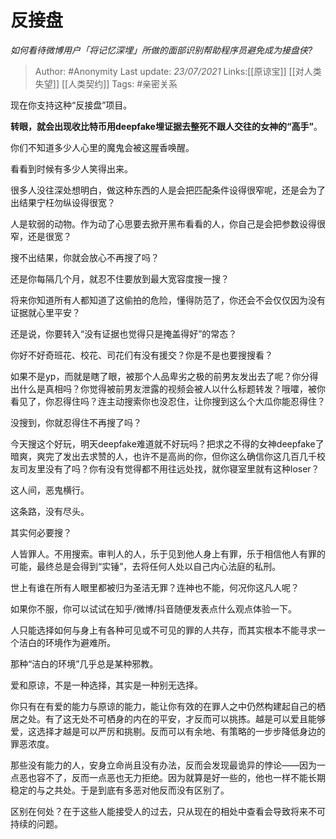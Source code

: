 # 反接盘
*如何看待微博用户「将记忆深埋」所做的面部识别帮助程序员避免成为接盘侠?*

> Author: #Anonymity
> Last update: *23/07/2021*
> Links:[[原谅宝]] [[对人类失望]] [[人类契约]]
> Tags:  #亲密关系

现在你支持这种“反接盘”项目。

**转眼，就会出现收比特币用deepfake埋证据去整死不跟人交往的女神的“高手”**。

你们不知道多少人心里的魔鬼会被这腥香唤醒。

看看到时候有多少人笑得出来。

很多人没往深处想明白，做这种东西的人是会把匹配条件设得很窄呢，还是会为了出结果宁枉勿纵设得很宽？

人是软弱的动物。作为动了心思要去掀开黑布看看的人，你自己是会把参数设得很窄，还是很宽？

搜不出结果，你就会放心不再搜了吗？

还是你每隔几个月，就忍不住要放到最大宽容度搜一搜？

将来你知道所有人都知道了这偷拍的危险，懂得防范了，你还会不会仅仅因为没有证据就心里平安？

还是说，你要转入“没有证据也觉得只是掩盖得好”的常态？

你好不好奇班花、校花、司花们有没有援交？你是不是也要搜搜看？

如果不是yp，而就是瞎了眼，被那个人品卑劣之极的前男友发出去了呢？你分得出什么是真相吗？你觉得被前男友泄露的视频会被人以什么标题转发？哦嚯，被你看见了，你忍得住吗？连主动搜索你也没忍住，让你搜到这么个大瓜你能忍得住？

没搜到，你就忍得住不再搜了吗？

今天搜这个好玩，明天deepfake难道就不好玩吗？把求之不得的女神deepfake了暗爽，爽完了发出去求赞的人，也许不是高尚的你，但你这么确信你这几百几千校友司友里没有了吗？你有没有觉得都不用往远处找，就你寝室里就有这种loser？

这人间，恶鬼横行。

这条路，没有尽头。

其实何必要搜？

人皆罪人。不用搜索。审判人的人，乐于见到他人身上有罪，乐于相信他人有罪的可能，最终总是会得到“实锤”，去将任何人处以自己内心法庭的私刑。

世上有谁在所有人眼里都被归为圣洁无罪？连神也不能，何况你这凡人呢？

如果你不服，你可以试试在知乎/微博/抖音随便发表点什么观点体验一下。

人只能选择如何与身上有各种可见或不可见的罪的人共存，而其实根本不能寻求一个洁白的环境作为避难所。

那种“洁白的环境”几乎总是某种邪教。

爱和原谅，不是一种选择，其实是一种别无选择。

你只有在有爱的能力与原谅的能力，能让你有效的在罪人之中仍然构建起自己的栖居之处。有了这无处不可栖身的内在的平安，才反而可以挑拣。越是可以爱且能够爱，这选择才越是可以严厉和挑剔。反而可以有余地、有策略的一步步降低身边的罪恶浓度。

那些没有能力的人，安身立命尚且没有办法，反而会发现最诡异的悖论——因为一点恶也容不了，反而一点恶也无力拒绝。因为就算是好一些的，他也一样不能长期稳定的与之共处。于是到底有多恶对他反而没有区别了。

区别在何处？在于这些人能接受人的过去，只从现在的相处中查看会导致将来不可持续的问题。


